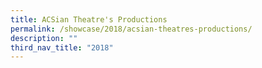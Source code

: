 ```yaml
---
title: ACSian Theatre's Productions
permalink: /showcase/2018/acsian-theatres-productions/
description: ""
third_nav_title: "2018"
---
```


